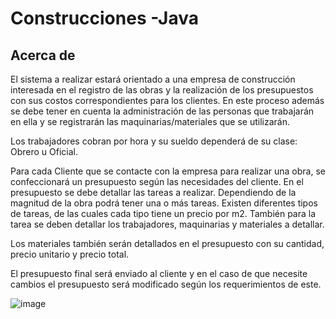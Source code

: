 # Construcciones -Java

## Acerca de

El sistema a realizar estará orientado a una empresa de construcción interesada en el registro de las obras
y la realización de los presupuestos con sus costos correspondientes para los clientes. En este proceso además 
se debe tener en cuenta la administración de las personas que trabajarán en ella y se registrarán las maquinarias/materiales 
que se utilizarán. 

Los trabajadores cobran por hora y su sueldo dependerá de su clase: Obrero u Oficial.

Para cada Cliente que se contacte con la empresa para realizar una obra, se confeccionará un presupuesto según las necesidades del cliente.
En el presupuesto se debe detallar las tareas a realizar. Dependiendo de la magnitud de la obra podrá tener una o más tareas. Existen diferentes
tipos de tareas, de las cuales cada tipo tiene un precio por m2. También para la tarea se deben detallar los trabajadores, maquinarias y materiales
a detallar. 

Los materiales también serán detallados en el presupuesto con su cantidad, precio unitario y precio total.

El presupuesto final será enviado al cliente y en el caso de que necesite cambios el presupuesto será modificado según los requerimientos de este.

![image](https://user-images.githubusercontent.com/80866680/147144940-b8911499-e5c9-4fed-804b-897e083b95af.png)

